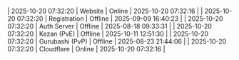 | 2025-10-20 07:32:20 | Website | Online | 2025-10-20 07:32:16 |
| 2025-10-20 07:32:20 | Registration | Offline | 2025-09-09 16:40:23 |
| 2025-10-20 07:32:20 | Auth Server | Offline | 2025-08-18 09:33:31 |
| 2025-10-20 07:32:20 | Kezan (PvE) | Offline | 2025-10-11 12:51:30 |
| 2025-10-20 07:32:20 | Gurubashi (PvP) | Offline | 2025-08-23 21:44:06 |
| 2025-10-20 07:32:20 | Cloudflare | Online | 2025-10-20 07:32:16 |
